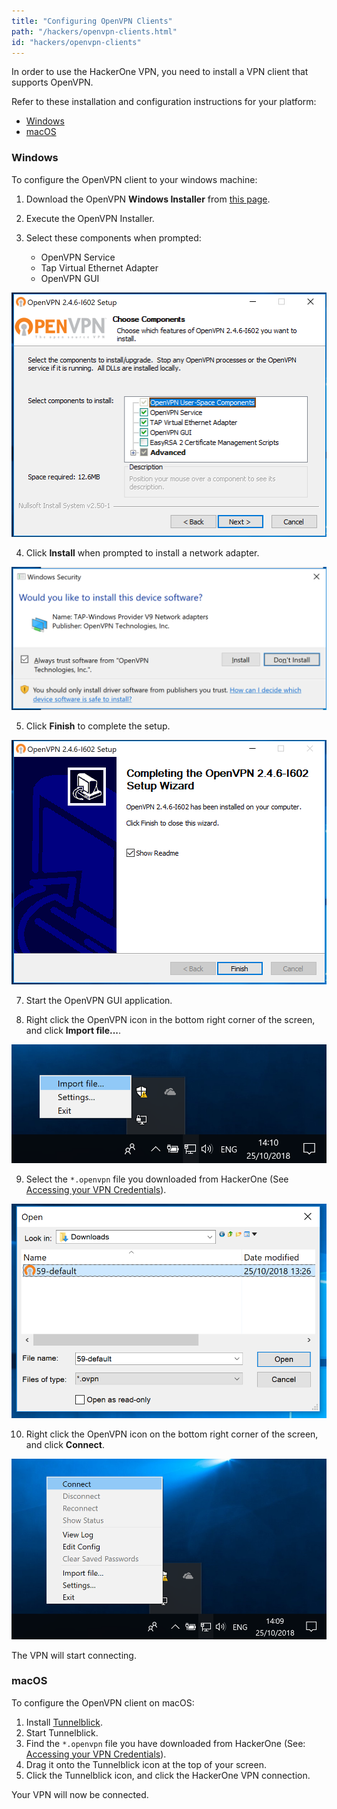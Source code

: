```yaml
---
title: "Configuring OpenVPN Clients"
path: "/hackers/openvpn-clients.html"
id: "hackers/openvpn-clients"
---
```


In order to use the HackerOne VPN, you need to install a VPN client that supports OpenVPN.

Refer to these installation and configuration instructions for your platform:

* [Windows](#windows)
* [macOS](#macos)

### Windows

To configure the OpenVPN client to your windows machine:

1. Download the OpenVPN **Windows Installer** from <a href="https://openvpn.net/community-downloads/" target="_blank">this page</a>.

2. Execute the OpenVPN Installer.

3. Select these components when prompted:
   * OpenVPN Service
   * Tap Virtual Ethernet Adapter
   * OpenVPN GUI

![Screenshot](./images/vpn-windows-gui-1.png)

4. Click **Install** when prompted to install a network adapter.

![Screenshot](./images/vpn-windows-gui-2.png)

5. Click <b>Finish</b> to complete the setup.

![Screenshot](./images/vpn-windows-gui-3.png)

7. Start the OpenVPN GUI application.

8. Right click the OpenVPN icon in the bottom right corner of the screen, and click <b>Import file...</b>.

![Screenshot](./images/vpn-windows-gui-4.png)

9. Select the `*.openvpn` file you downloaded from HackerOne (See [Accessing your VPN Credentials](/hackers/configure-the-hackerone-vpn.html)).

![Screenshot](./images/vpn-windows-gui-5.png)

10. Right click the OpenVPN icon on the bottom right corner of the screen, and click <b>Connect</b>.

![Screenshot](./images/vpn-windows-gui-6.png)

The VPN will start connecting.

### macOS

To configure the OpenVPN client on macOS:

1. Install [Tunnelblick](https://tunnelblick.net/cInstall.html).
2. Start Tunnelblick.
3. Find the `*.openvpn` file you have downloaded from HackerOne (See: [Accessing your VPN Credentials](/hackers/configure-the-hackerone-vpn.html)).
4. Drag it onto the Tunnelblick icon at the top of your screen.
5. Click the Tunnelblick icon, and click the HackerOne VPN connection.

Your VPN will now be connected.
